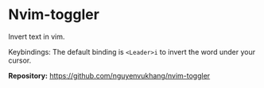 # Nvim-toggler

Invert text in vim.

Keybindings:
The default binding is `<Leader>i` to invert the word under your cursor.

**Repository:** <https://github.com/nguyenvukhang/nvim-toggler>
